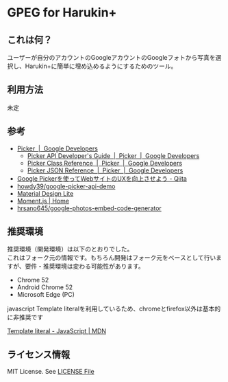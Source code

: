 # GPEG for Harukin+
 
## これは何？

ユーザーが自分のアカウントのGoogleアカウントのGoogleフォトから写真を選択し、Harukin+に簡単に埋め込めるようにするためのツール。
 
## 利用方法

未定
 
## 参考

- [Picker  |  Google Developers](https://developers.google.com/picker/)
  - [Picker API Developer's Guide  |  Picker  |  Google Developers](https://developers.google.com/picker/docs/#hiworld)
  - [Picker Class Reference  |  Picker  |  Google Developers](https://developers.google.com/picker/docs/reference)
  - [Picker JSON Reference  |  Picker  |  Google Developers](https://developers.google.com/picker/docs/results)
- [Google Pickerを使ってWebサイトのUXを向上させよう - Qiita](http://qiita.com/howdy39/items/a7de282e6dd5350f7a7c)
- [howdy39/google-picker-api-demo](https://github.com/howdy39/google-picker-api-demo)
- [Material Design Lite](https://getmdl.io/index.html)
- [Moment.js | Home](http://momentjs.com/)
- [hrsano645/google-photos-embed-code-generator](https://github.com/hrsano645/google-photos-embed-code-generator)
 
## 推奨環境

推奨環境（開発環境）は以下のとおりでした。   
これはフォーク元の情報です。もちろん開発はフォーク元をベースとして行いますが、要件・推奨環境は変わる可能性があります。

- Chrome 52
- Android Chrome 52
- Microsoft Edge (PC)

javascript Template literalを利用しているため、chromeとfirefox以外は基本的に非推奨です

[Template literal - JavaScript | MDN](https://developer.mozilla.org/ja/docs/Web/JavaScript/Reference/template_strings)
 
## ライセンス情報

MIT License. See [LICENSE File](./LICENSE) 